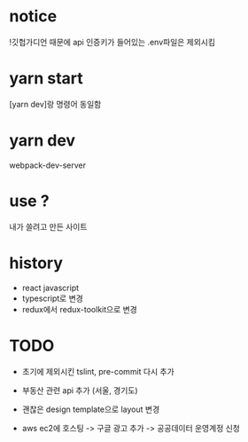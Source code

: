 # notice
!깃헙가디언 때문에 api 인증키가 들어있는 .env파일은 제외시킴

# yarn start
[yarn dev]랑 명령어 동일함

# yarn dev
webpack-dev-server

# use ?
내가 쓸려고 만든 사이트

# history
- react javascript
- typescript로 변경
- redux에서 redux-toolkit으로 변경

# TODO
- 초기에 제외시킨 tslint, pre-commit 다시 추가
- 부동산 관련 api 추가 (서울, 경기도)
- 괜찮은 design template으로 layout 변경

- aws ec2에 호스팅 -> 구글 광고 추가 -> 공공데이터 운영계정 신청



